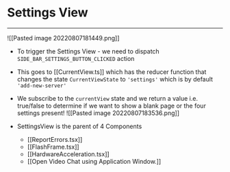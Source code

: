 # Settings View
---

![[Pasted image 20220807181449.png]]

- To trigger the Settings View - we need to dispatch `SIDE_BAR_SETTINGS_BUTTON_CLICKED` action
- This goes to [[CurrentView.ts]] which has the reducer function that changes the state `CurrentViewState` to `'settings'` which is by default `'add-new-server'` 


- We subscribe to the `currentView` state and we return a value i.e. true/false to determine if we want to show a blank page or the four settings present!
![[Pasted image 20220807183536.png]]

- SettingsView is the parent of 4 Components
	- [[ReportErrors.tsx]]
	- [[FlashFrame.tsx]] 
	- [[HardwareAcceleration.tsx]]
	- [[Open Video Chat using Application Window.]]